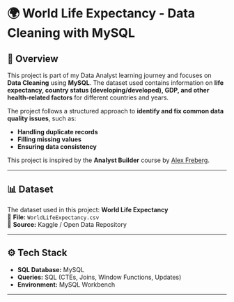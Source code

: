 # 🌍 World Life Expectancy - Data Cleaning with MySQL

## 📌 Overview
This project is part of my Data Analyst learning journey and focuses on **Data Cleaning** using **MySQL**. The dataset used contains information on **life expectancy, country status (developing/developed), GDP, and other health-related factors** for different countries and years.

The project follows a structured approach to **identify and fix common data quality issues**, such as:
- **Handling duplicate records**
- **Filling missing values**
- **Ensuring data consistency**

This project is inspired by the **Analyst Builder** course by [Alex Freberg](https://www.analystbuilder.com).

---

## 📊 Dataset
The dataset used in this project: **World Life Expectancy**  
📁 **File:** `WorldLifeExpectancy.csv`  
📌 **Source:** Kaggle / Open Data Repository  

---

## ⚙️ Tech Stack
- **SQL Database:** MySQL  
- **Queries:** SQL (CTEs, Joins, Window Functions, Updates)  
- **Environment:** MySQL Workbench  

---

